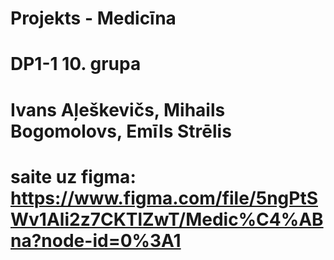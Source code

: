 # Projekts - Medicīna
# DP1-1 10. grupa
# Ivans Aļeškevičs, Mihails Bogomolovs, Emīls Strēlis
# saite uz figma: https://www.figma.com/file/5ngPtSWv1Ali2z7CKTlZwT/Medic%C4%ABna?node-id=0%3A1